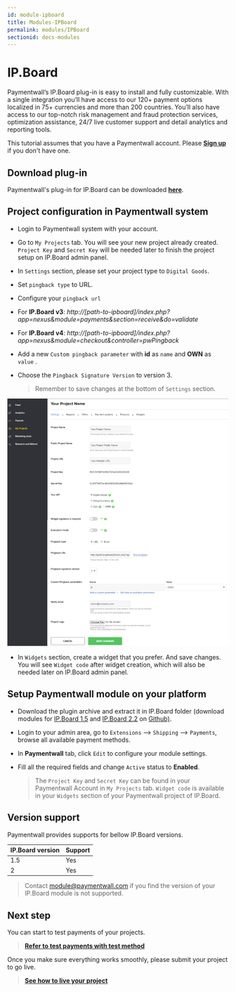 ```yaml
---
id: module-ipboard
title: Modules-IPBoard
permalink: modules/IPBoard
sectionid: docs-modules
---
```


# IP.Board

Paymentwall’s IP.Board plug-in is easy to install and fully customizable. With a single integration you’ll have access to our 120+ payment options localized in 75+ currencies and more than 200 countries. You’ll also have access to our top-notch risk management and fraud protection services, optimization assistance, 24/7 live customer support and detail analytics and reporting tools.

This tutorial assumes that you have a Paymentwall account. Please **[Sign up](https://api.paymentwall.com/pwaccount/signup?source=ipb&mode=merchant)** if you don't have one.

## Download plug-in

Paymentwall's plug-in for IP.Board can be downloaded **[here](https://github.com/paymentwall)**.

## Project configuration in Paymentwall system

* Login to Paymentwall system with your account.

* Go to ```My Projects``` tab. You will see your new project already created. ```Project Key``` and ```Secret Key``` will be needed later to finish the project setup on IP.Board admin panel.

* In ```Settings``` section, please set your project type to ```Digital Goods```.

* Set ```pingback type``` to URL.

* Configure your ```pingback url``` 
 - For **IP.Board v3**: *http://[path-to-ipboard]/index.php?app=nexus&module=payments&section=receive&do=validate*

 - For **IP.Board v4**: *http://[path-to-ipboard]/index.php?app=nexus&module=checkout&controller=pwPingback*

* Add a new ```Custom pingback parameter``` with **id** as ```name``` and **OWN** as ```value``` .

* Choose the ```Pingback Signature Version``` to version 3.

  > Remember to save changes at the bottom of ```Settings``` section.

<img src="/textures/pic/modules/ipboard.png">

* In ```Widgets``` section, create a widget that you prefer. And save changes. You will see ```Widget code``` after widget creation, which will also be needed later on IP.Board admin panel.

## Setup Paymentwall module on your platform

* Download the plugin archive and extract it in IP.Board folder (download modules for [IP.Board 1.5](https://github.com/paymentwall/module-IP.Board/releases/tag/v1.0.2) and [IP.Board 2.2](https://github.com/paymentwall/module-IP.Board/releases/tag/v2.2.0) on [Github)](https://github.com/paymentwall/module-IP.Board/releases).

* Login to your admin area, go to ```Extensions``` --> ```Shipping``` --> ```Payments```, browse all available payment methods.

* In **Paymentwall** tab, click ```Edit``` to configure your module settings.

* Fill all the required fields and change ```Active``` status to **Enabled**.

  >The ```Project Key``` and ```Secret Key``` can be found in your Paymentwall Account in ```My Projects``` tab. ```Widget code``` is available in your ```Widgets``` section of your Paymentwall project of IP.Board.

## Version support

Paymentwall provides supports for bellow IP.Board versions.

|IP.Board version|Support|
|:-------|:--------|
|1.5|Yes|
|2|Yes|

> Contact [module@paymentwall.com](mailto:module@paymentwall.com) if you find the version of your IP.Board module is not supported.


## Next step

You can start to test payments of your projects.

> **[Refer to test payments with test method](/sandbox/test-payment)**

Once you make sure everything works smoothly, please submit your project to go live.

> **[See how to live your project](/go_live-home)**